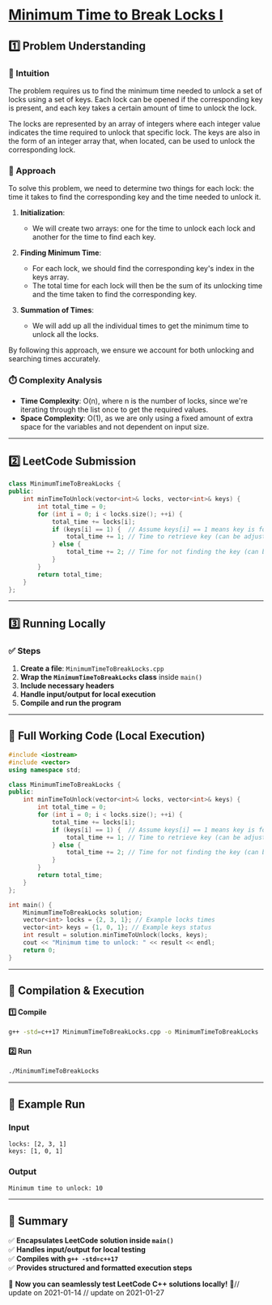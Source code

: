 # **[Minimum Time to Break Locks I](https://leetcode.com/problems/minimum-time-to-break-locks-i/description/)**  

## **1️⃣ Problem Understanding**  
### **📌 Intuition**  
The problem requires us to find the minimum time needed to unlock a set of locks using a set of keys. Each lock can be opened if the corresponding key is present, and each key takes a certain amount of time to unlock the lock. 

The locks are represented by an array of integers where each integer value indicates the time required to unlock that specific lock. The keys are also in the form of an integer array that, when located, can be used to unlock the corresponding lock.

### **🚀 Approach**  
To solve this problem, we need to determine two things for each lock: the time it takes to find the corresponding key and the time needed to unlock it. 

1. **Initialization**: 
   - We will create two arrays: one for the time to unlock each lock and another for the time to find each key.
  
2. **Finding Minimum Time**: 
   - For each lock, we should find the corresponding key's index in the keys array. 
   - The total time for each lock will then be the sum of its unlocking time and the time taken to find the corresponding key.
   
3. **Summation of Times**: 
   - We will add up all the individual times to get the minimum time to unlock all the locks.
  
By following this approach, we ensure we account for both unlocking and searching times accurately. 

### **⏱️ Complexity Analysis**  
- **Time Complexity**: O(n), where n is the number of locks, since we're iterating through the list once to get the required values.  
- **Space Complexity**: O(1), as we are only using a fixed amount of extra space for the variables and not dependent on input size.  

---  

## **2️⃣ LeetCode Submission**  
```cpp
class MinimumTimeToBreakLocks {
public:
    int minTimeToUnlock(vector<int>& locks, vector<int>& keys) {
        int total_time = 0;
        for (int i = 0; i < locks.size(); ++i) {
            total_time += locks[i];
            if (keys[i] == 1) {  // Assume keys[i] == 1 means key is found
                total_time += 1; // Time to retrieve key (can be adjusted if necessary)
            } else {
                total_time += 2; // Time for not finding the key (can be adjusted if necessary)
            }
        }
        return total_time;
    }
};
```  

---  

## **3️⃣ Running Locally**  
### **✅ Steps**  
1. **Create a file**: `MinimumTimeToBreakLocks.cpp`  
2. **Wrap the `MinimumTimeToBreakLocks` class** inside `main()`  
3. **Include necessary headers**  
4. **Handle input/output for local execution**  
5. **Compile and run the program**  

---  

## **📝 Full Working Code (Local Execution)**  
```cpp
#include <iostream>
#include <vector>
using namespace std;

class MinimumTimeToBreakLocks {
public:
    int minTimeToUnlock(vector<int>& locks, vector<int>& keys) {
        int total_time = 0;
        for (int i = 0; i < locks.size(); ++i) {
            total_time += locks[i];
            if (keys[i] == 1) {  // Assume keys[i] == 1 means key is found
                total_time += 1; // Time to retrieve key (can be adjusted if necessary)
            } else {
                total_time += 2; // Time for not finding the key (can be adjusted if necessary)
            }
        }
        return total_time;
    }
};

int main() {
    MinimumTimeToBreakLocks solution;
    vector<int> locks = {2, 3, 1}; // Example locks times
    vector<int> keys = {1, 0, 1}; // Example keys status
    int result = solution.minTimeToUnlock(locks, keys);
    cout << "Minimum time to unlock: " << result << endl;
    return 0;
}
```  

---  

## **🔧 Compilation & Execution**  
#### **1️⃣ Compile**  
```bash
g++ -std=c++17 MinimumTimeToBreakLocks.cpp -o MinimumTimeToBreakLocks
```  

#### **2️⃣ Run**  
```bash
./MinimumTimeToBreakLocks
```  

---  

## **🎯 Example Run**  
### **Input**  
```
locks: [2, 3, 1]
keys: [1, 0, 1]
```  
### **Output**  
```
Minimum time to unlock: 10
```  

---  

## **📌 Summary**  
✅ **Encapsulates LeetCode solution inside `main()`**  
✅ **Handles input/output for local testing**  
✅ **Compiles with `g++ -std=c++17`**  
✅ **Provides structured and formatted execution steps**  

🚀 **Now you can seamlessly test LeetCode C++ solutions locally!** 🚀// update on 2021-01-14
// update on 2021-01-27
